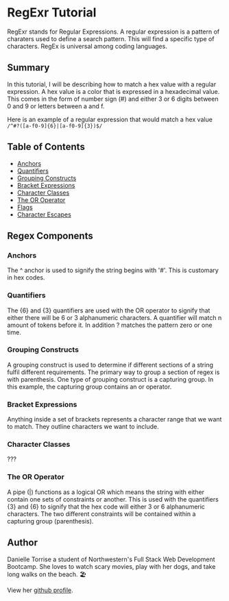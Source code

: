 # RegExr Tutorial 

RegExr stands for Regular Expressions. A regular expression is a pattern of charaters used to define a search pattern. This will find a specific type of characters. RegEx is universal among coding languages. 

## Summary

In this tutorial, I will be describing how to match a hex value with a regular expression. A hex value is a color that is expressed in a hexadecimal value. This comes in the form of number sign (#) and either 3 or 6 digits between 0 and 9 or letters between a and f. 
 
Here is an example of a regular expression that would match a hex value
 `/^#?([a-f0-9]{6}|[a-f0-9]{3})$/`

## Table of Contents

- [Anchors](#anchors)
- [Quantifiers](#quantifiers)
- [Grouping Constructs](#grouping-constructs)
- [Bracket Expressions](#bracket-expressions)
- [Character Classes](#character-classes)
- [The OR Operator](#the-or-operator)
- [Flags](#flags)
- [Character Escapes](#character-escapes)

## Regex Components

### Anchors

The ^ anchor is used to signify the string begins with '#'. This is customary in hex codes.

### Quantifiers

The {6} and {3} quantifiers are used with the OR operator to signify that either there will be 6 or 3 alphanumeric characters. A quantifier will match n amount of tokens before it. In addition ? matches the pattern zero or one time.

### Grouping Constructs

A grouping construct is used to determine if different sections of a string fulfil different requirements. The primary way to group a section of regex is with parenthesis. One type of grouping construct is a capturing group. In this example, the capturing group contains an or operator. 

### Bracket Expressions

Anything inside a set of brackets represents a character range that we want to match. They outline characters we want to include. 

### Character Classes

???

### The OR Operator

A pipe (|) functions as a logical OR which means the string with either contain one sets of constraints or another. This is used with the quantifiers {3} and {6} to signify that the hex code will either 3 or 6 alphanumeric characters. The two different constraints will be contained within a capturing group (parenthesis). 

## Author

Danielle Torrise a student of Northwestern's Full Stack Web Development Bootcamp. She loves to watch scary movies, play with her dogs, and take long walks on the beach. 🏖️

View her [github profile](https://github.com/dltorrise).
